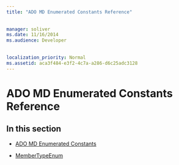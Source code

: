 ```yaml
---
title: "ADO MD Enumerated Constants Reference"
  
  
manager: soliver
ms.date: 11/16/2014
ms.audience: Developer
 
  
localization_priority: Normal
ms.assetid: aca3f484-e3f2-4c7a-a286-d6c25adc3128
---
```


# ADO MD Enumerated Constants Reference

## In this section

- [ADO MD Enumerated Constants](ado-md-enumerated-constants.md)
    
- [MemberTypeEnum](membertypeenum.md)
    

